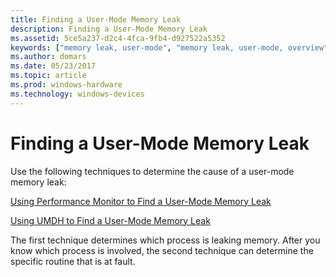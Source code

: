 ```yaml
---
title: Finding a User-Mode Memory Leak
description: Finding a User-Mode Memory Leak
ms.assetid: 5ce5a237-d2c4-4fca-9fb4-d927522a5352
keywords: ["memory leak, user-mode", "memory leak, user-mode, overview"]
ms.author: domars
ms.date: 05/23/2017
ms.topic: article
ms.prod: windows-hardware
ms.technology: windows-devices
---
```


# Finding a User-Mode Memory Leak


Use the following techniques to determine the cause of a user-mode memory leak:

[Using Performance Monitor to Find a User-Mode Memory Leak](using-performance-monitor-to-find-a-user-mode-memory-leak.md)

[Using UMDH to Find a User-Mode Memory Leak](using-umdh-to-find-a-user-mode-memory-leak.md)

The first technique determines which process is leaking memory. After you know which process is involved, the second technique can determine the specific routine that is at fault.

 

 





